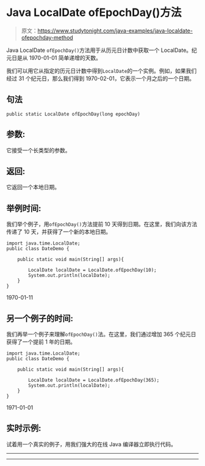 # Java LocalDate ofEpochDay()方法

> 原文：<https://www.studytonight.com/java-examples/java-localdate-ofepochday-method>

Java LocalDate `ofEpochDay()`方法用于从历元日计数中获取一个 LocalDate。纪元日是从 1970-01-01 简单递增的天数。

我们可以用它从指定的历元日计数中得到`LocalDate`的一个实例。例如，如果我们经过 31 个纪元日，那么我们得到 1970-02-01，它表示一个月之后的一个日期。

## 句法

```
public static LocalDate ofEpochDay(long epochDay)
```

## 参数:

它接受一个长类型的参数。

## 返回:

它返回一个本地日期。

## 举例时间:

我们举个例子，用`ofEpochDay()`方法提前 10 天得到日期。在这里，我们向该方法传递了 10 天，并获得了一个新的本地日期。

```
import java.time.LocalDate;
public class DateDemo {

	public static void main(String[] args){  

		LocalDate localDate = LocalDate.ofEpochDay(10);
		System.out.println(localDate);		
	}
}
```

1970-01-11

## 另一个例子的时间:

我们再举一个例子来理解`ofEpochDay()`法。在这里，我们通过增加 365 个纪元日获得了一个提前 1 年的日期。

```
import java.time.LocalDate;
public class DateDemo {

	public static void main(String[] args){  

		LocalDate localDate = LocalDate.ofEpochDay(365);
		System.out.println(localDate);		
	}
}
```

1971-01-01

## 实时示例:

试着用一个真实的例子，用我们强大的在线 Java 编译器立即执行代码。

* * *

* * *